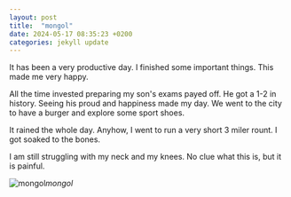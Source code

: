 ```yaml
---
layout: post
title:  "mongol"
date: 2024-05-17 08:35:23 +0200
categories: jekyll update
---
```


It has been a very productive day. I finished some important things. This made me very happy.   

All the time invested preparing my son's exams payed off. He got a 1-2 in history. Seeing his proud and happiness made my day. We went to the city to have a burger and explore some sport shoes.   

It rained the whole day. Anyhow, I went to run a very short 3 miler rount. I got soaked to the bones.  

I am still struggling with my neck and my knees. No clue what this is, but it is painful.  


 



![mongol]()*mongol*&nbsp;



[jekyll-docs]: https://jekyllrb.com/docs/home
[jekyll-gh]:   https://github.com/jekyll/jekyll
[jekyll-talk]: https://talk.jekyllrb.com/
